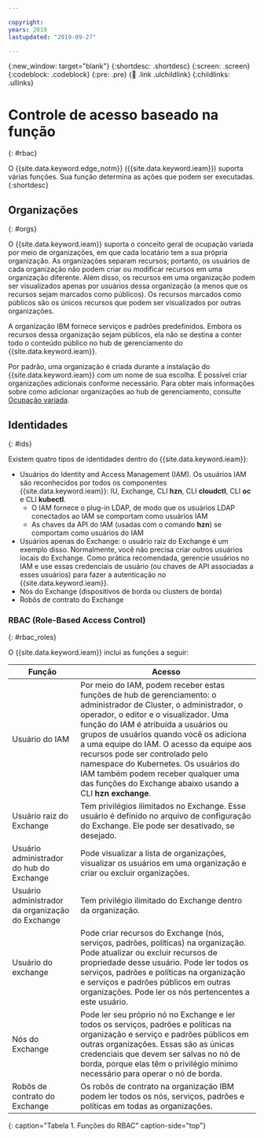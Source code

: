 ```yaml
---

copyright:
years: 2019
lastupdated: "2019-09-27"

---
```


{:new_window: target="blank"}
{:shortdesc: .shortdesc}
{:screen: .screen}
{:codeblock: .codeblock}
{:pre: .pre}
{:child: .link .ulchildlink}
{:childlinks: .ullinks}

# Controle de acesso baseado na função
{: #rbac}

O {{site.data.keyword.edge_notm}} ({{site.data.keyword.ieam}}) suporta várias funções. Sua função determina as ações que podem ser executadas.
{:shortdesc}

## Organizações
{: #orgs}

O {{site.data.keyword.ieam}} suporta o conceito geral de ocupação variada  por meio de organizações, em que cada locatário tem a sua própria organização. As organizações separam recursos; portanto, os usuários de cada organização não podem criar ou modificar recursos em uma organização diferente. Além disso, os recursos em uma organização podem ser visualizados apenas por usuários dessa organização (a menos que os recursos sejam marcados como públicos). Os recursos marcados como públicos são os únicos recursos que podem ser visualizados por outras organizações.

A organização IBM fornece serviços e padrões predefinidos. Embora os recursos dessa organização sejam públicos, ela não se destina a conter todo o conteúdo público no hub de gerenciamento do {{site.data.keyword.ieam}}.

Por padrão, uma organização é criada durante a instalação do {{site.data.keyword.ieam}} com um nome de sua escolha. É possível criar organizações adicionais conforme necessário. Para obter mais informações sobre como adicionar organizações ao hub de gerenciamento, consulte [Ocupação variada](../admin/multi_tenancy.md).

## Identidades
{: #ids}

Existem quatro tipos de identidades dentro do {{site.data.keyword.ieam}}:

* Usuários do Identity and Access Management (IAM). Os usuários IAM são reconhecidos por todos os componentes  {{site.data.keyword.ieam}}: IU, Exchange, CLI **hzn**, CLI **cloudctl**, CLI **oc** e CLI **kubectl**.
  * O IAM fornece o plug-in LDAP, de modo que os usuários LDAP conectados ao IAM se comportam como usuários IAM
  * As chaves da API do IAM (usadas com o comando **hzn**) se comportam como usuários do IAM
* Usuários apenas do Exchange: o usuário raiz do Exchange é um exemplo disso. Normalmente, você não precisa criar outros usuários locais do Exchange. Como prática recomendada, gerencie usuários no IAM e use essas credenciais de usuário (ou chaves de API associadas a esses usuários) para fazer a autenticação no {{site.data.keyword.ieam}}.
* Nós do Exchange (dispositivos de borda ou clusters de borda)
* Robôs de contrato do Exchange

### RBAC (Role-Based Access Control)
{: #rbac_roles}

O {{site.data.keyword.ieam}} inclui as funções a seguir:

| **Função**    | **Acesso**    |  
|---------------|--------------------|
| Usuário do IAM | Por meio do IAM, podem receber estas funções de hub de gerenciamento: o administrador de Cluster, o administrador, o operador, o editor e o visualizador. Uma função do IAM é atribuída a usuários ou grupos de usuários quando você os adiciona a uma equipe do IAM. O acesso da equipe aos recursos pode ser controlado pelo namespace do Kubernetes. Os usuários do IAM também podem receber qualquer uma das funções do Exchange abaixo usando a CLI **hzn exchange**. |
| Usuário raiz do Exchange | Tem privilégios ilimitados no Exchange. Esse usuário é definido no arquivo de configuração do Exchange. Ele pode ser desativado, se desejado. |
| Usuário administrador do hub do Exchange | Pode visualizar a lista de organizações, visualizar os usuários em uma organização e criar ou excluir organizações. |
| Usuário administrador da organização do Exchange | Tem privilégio ilimitado do Exchange dentro da organização. |
| Usuário do exchange | Pode criar recursos do Exchange (nós, serviços, padrões, políticas) na organização. Pode atualizar ou excluir recursos de propriedade desse usuário. Pode ler todos os serviços, padrões e políticas na organização e serviços e padrões públicos em outras organizações. Pode ler os nós pertencentes a este usuário. |
| Nós do Exchange | Pode ler seu próprio nó no Exchange e ler todos os serviços, padrões e políticas na organização e serviço e padrões públicos em outras organizações. Essas são as únicas credenciais que devem ser salvas no nó de borda, porque elas têm o privilégio mínimo necessário para operar o nó de borda.|
| Robôs de contrato do Exchange | Os robôs de contrato na organização IBM podem ler todos os nós, serviços, padrões e políticas em todas as organizações. |
{: caption="Tabela 1. Funções do RBAC" caption-side="top"}
